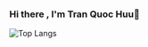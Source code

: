 ### Hi there , I'm Tran Quoc Huu👋


![Top Langs](https://github-readme-stats.vercel.app/api/top-langs/?username=anuraghazra&hide_progress=true)
